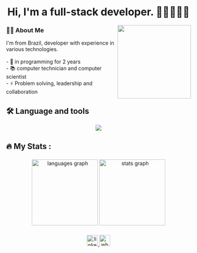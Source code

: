 <h1 align="center">Hi, I'm a full-stack developer. 👨🏻‍💻👋🏻</h1>
<img align="right" height="200"  src="https://cdn.dribbble.com/users/1579322/screenshots/6587273/blue_boy_typing_nothought.gif"  />
<h3 align="left">👩‍💻  About Me</h3>
<p align="left">I'm from Brazil, developer with experience in various technologies.<br><br>- 🔭 in programming for 2 years<br>- 📚 computer technician and computer scientist<br>- ⚡ Problem solving, leadership and collaboration</p>


###




###

<h2 align="left">🛠 Language and tools</h2>
<p align="center">
    <img src="https://skillicons.dev/icons?i=vscode,react,python,django,php,laravel,mysql,git" />
</p>

###

<h2 align="left">🔥  My Stats :</h2>

###

<div align="center">
  <img src="https://github-readme-stats.vercel.app/api/top-langs?username=devpaulorcc&locale=en&hide_title=false&layout=compact&card_width=320&langs_count=8&theme=swift&hide_border=true&order=2" height="180" alt="languages graph"  />
  <img src="https://github-readme-stats.vercel.app/api?username=devpaulorcc&hide_title=false&hide_rank=true&show_icons=true&include_all_commits=true&count_private=true&disable_animations=false&theme=swift&locale=en&hide_border=true&order=1" height="180" alt="stats graph"  />
</div>




###
<div align="center">
  <a href="https://www.linkedin.com/in/paulo-ricardo-cardoso" target="_blank">
    <img src="https://img.shields.io/static/v1?message=LinkedIn&logo=linkedin&label=&color=0077B5&logoColor=white&labelColor=&style=for-the-badge" height="30" alt="linkedin logo"  />
  </a>
  <a href="https://api.whatsapp.com/send?phone=5511940239903" target="_blank">
    <img src="https://img.shields.io/static/v1?message=Whatsapp&logo=whatsapp&label=&color=25D366&logoColor=white&labelColor=&style=for-the-badge" height="30" alt="whatsapp logo"  />
  </a>
</div>
